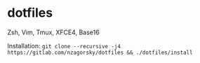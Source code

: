 dotfiles
========

Zsh, Vim, Tmux, XFCE4, Base16

Installation: `git clone --recursive -j4 https://gitlab.com/nzagorsky/dotfiles && ./dotfiles/install`

